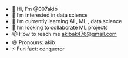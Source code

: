 - 👋 Hi, I’m @007akib
- 👀 I’m interested in data science
- 🌱 I’m currently learning AI , ML , data science
- 💞️ I’m looking to collaborate ML projects
- 📫 How to reach me akibak476@gmail.com
- 😄 Pronouns: akib
- ⚡ Fun fact: conqueror

<!---
007akib/007akib is a ✨ special ✨ repository because its `README.md` (this file) appears on your GitHub profile.
You can click the Preview link to take a look at your changes.
--->
